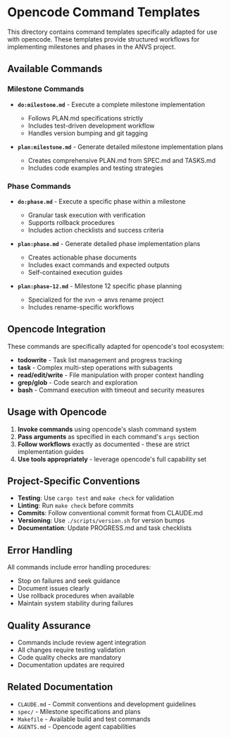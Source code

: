 # Opencode Command Templates

This directory contains command templates specifically adapted for use with opencode. These templates provide structured workflows for implementing milestones and phases in the ANVS project.

## Available Commands

### Milestone Commands

- **`do:milestone.md`** - Execute a complete milestone implementation
  - Follows PLAN.md specifications strictly
  - Includes test-driven development workflow
  - Handles version bumping and git tagging

- **`plan:milestone.md`** - Generate detailed milestone implementation plans
  - Creates comprehensive PLAN.md from SPEC.md and TASKS.md
  - Includes code examples and testing strategies

### Phase Commands

- **`do:phase.md`** - Execute a specific phase within a milestone
  - Granular task execution with verification
  - Supports rollback procedures
  - Includes action checklists and success criteria

- **`plan:phase.md`** - Generate detailed phase implementation plans
  - Creates actionable phase documents
  - Includes exact commands and expected outputs
  - Self-contained execution guides

- **`plan:phase-12.md`** - Milestone 12 specific phase planning
  - Specialized for the xvn → anvs rename project
  - Includes rename-specific workflows

## Opencode Integration

These commands are specifically adapted for opencode's tool ecosystem:

- **todowrite** - Task list management and progress tracking
- **task** - Complex multi-step operations with subagents
- **read/edit/write** - File manipulation with proper context handling
- **grep/glob** - Code search and exploration
- **bash** - Command execution with timeout and security measures

## Usage with Opencode

1. **Invoke commands** using opencode's slash command system
2. **Pass arguments** as specified in each command's `args` section
3. **Follow workflows** exactly as documented - these are strict implementation guides
4. **Use tools appropriately** - leverage opencode's full capability set

## Project-Specific Conventions

- **Testing**: Use `cargo test` and `make check` for validation
- **Linting**: Run `make check` before commits
- **Commits**: Follow conventional commit format from CLAUDE.md
- **Versioning**: Use `./scripts/version.sh` for version bumps
- **Documentation**: Update PROGRESS.md and task checklists

## Error Handling

All commands include error handling procedures:

- Stop on failures and seek guidance
- Document issues clearly
- Use rollback procedures when available
- Maintain system stability during failures

## Quality Assurance

- Commands include review agent integration
- All changes require testing validation
- Code quality checks are mandatory
- Documentation updates are required

## Related Documentation

- `CLAUDE.md` - Commit conventions and development guidelines
- `spec/` - Milestone specifications and plans
- `Makefile` - Available build and test commands
- `AGENTS.md` - Opencode agent capabilities